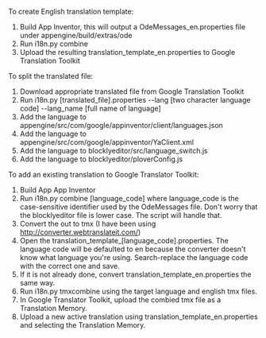 
To create English translation template:
1. Build App Inventor, this will output a OdeMessages_en.properties file under appengine/build/extras/ode
2. Run i18n.py combine
3. Upload the resulting translation_template_en.properties to Google Translation Toolkit

To split the translated file:
1. Download appropriate translated file from Google Translation Toolkit
2. Run i18n.py [translated_file].properties --lang [two character language code] --lang_name [full name of language]
3. Add the language to appengine/src/com/google/appinventor/client/languages.json
4. Add the language to appengine/src/com/google/appinventor/YaClient.xml
5. Add the language to blocklyeditor/src/language_switch.js
6. Add the language to blocklyeditor/ploverConfig.js

To add an existing translation to Google Translator Toolkit:
1. Build App App Inventor
2. Run i18n.py combine [language_code] where language_code is the case-sensitive identifier used by the OdeMessages file. Don't worry that the blocklyeditor file is lower case. The script will handle that.
3. Convert the out to tmx (I have been using http://converter.webtranslateit.com/)
4. Open the translation_template_[language_code].properties. The language code will be defaulted to en because the converter doesn't know what language you're using. Search-replace the language code with the correct one and save.
5. If it is not already done, convert translation_template_en.properties the same way.
6. Run i18n.py tmxcombine using the target language and english tmx files.
7. In Google Translator Toolkit, upload the combied tmx file as a Translation Memory.
8. Upload a new active translation using translation_template_en.properties and selecting the Translation Memory.
